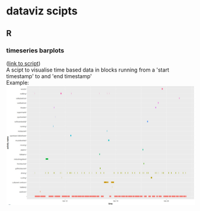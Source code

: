# dataviz scipts
## R
### timeseries barplots
([link to script](timeseries_barplots.R))  
A scipt to visualise time based data in blocks running from a 'start timestamp' to and 'end timestamp'  
Example:    
![timeseries barplot example](https://raw.githubusercontent.com/basbaccarne/mict/master/datavisualisatie/img/gg_bar%20outcome.png)
